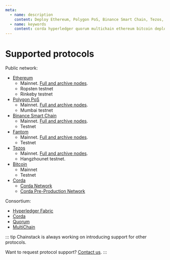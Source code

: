 ```yaml
---
meta:
  - name: description
    content: Deploy Ethereum, Polygon PoS, Binance Smart Chain, Tezos, Bitcoin, Hyperledger Fabric, Corda, Quorum, MultiChain nodes and networks in minutes.
  - name: keywords
    content: corda hyperledger quorum multichain ethereum bitcoin deploy binance polygon matic
---
```


# Supported protocols

Public network:

* [Ethereum](/blockchains/ethereum)
	* Mainnet. [Full and archive nodes](/operations/ethereum/modes).
	* Ropsten testnet
	* Rinkeby testnet
* [Polygon PoS](/blockchains/polygon)
	* Mainnet. [Full and archive nodes](/operations/polygon/modes).
	* Mumbai testnet
* [Binance Smart Chain](/blockchains/bsc)
	* Mainnet. [Full and archive nodes](/operations/bsc/modes).
	* Testnet
* [Fantom](/blockchains/fantom)
	* Mainnet. [Full and archive nodes](/operations/fantom/modes).
	* Testnet
* [Tezos](/blockchains/tezos)
	* Mainnet. [Full and archive nodes](/operations/tezos/modes).
	* Hangzhounet testnet.
* [Bitcoin](/blockchains/bitcoin)
	* Mainnet
	* Testnet
* [Corda](/blockchains/corda)
	* [Corda Network](https://corda.network/)
	* [Corda Pre-Production Network](https://corda.network/participation/preprod/)

Consortium:

* [Hyperledger Fabric](/blockchains/fabric)
* [Corda](/blockchains/corda)
* [Quorum](/blockchains/quorum)
* [MultiChain](/blockchains/multichain)

::: tip
Chainstack is always working on introducing support for other protocols.

Want to request protocol support? <a href="https://chainstack.com/contact/" target="_blank">Contact us</a>.
:::
